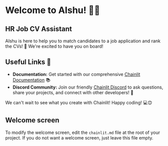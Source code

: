 # Welcome to AIshu! 🚀🤖

## HR Job CV Assistant

AIshu is here to help you to match candidates to a job application and rank the CVs! 
👋 We're excited to have you on board!

## Useful Links 🔗

- **Documentation:** Get started with our comprehensive [Chainlit Documentation](https://docs.chainlit.io) 📚
- **Discord Community:** Join our friendly [Chainlit Discord](https://discord.gg/ZThrUxbAYw) to ask questions, share your projects, and connect with other developers! 💬

We can't wait to see what you create with Chainlit! Happy coding! 💻😊

## Welcome screen

To modify the welcome screen, edit the `chainlit.md` file at the root of your project. If you do not want a welcome screen, just leave this file empty.
